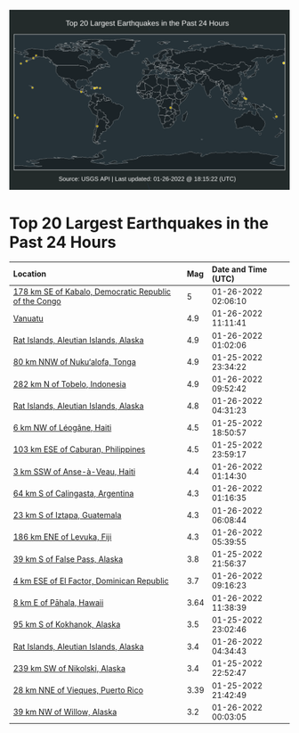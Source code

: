 ![Map](./map.png)

# Top 20 Largest Earthquakes in the Past 24 Hours

| Location | Mag | Date and Time (UTC) |
|:---|:---|:---|
| [178 km SE of Kabalo, Democratic Republic of the Congo](https://earthquake.usgs.gov/earthquakes/eventpage/us7000gf5x) | 5 | 01-26-2022 02:06:10 |
| [Vanuatu](https://earthquake.usgs.gov/earthquakes/eventpage/us7000gf8i) | 4.9 | 01-26-2022 11:11:41 |
| [Rat Islands, Aleutian Islands, Alaska](https://earthquake.usgs.gov/earthquakes/eventpage/us7000gf5f) | 4.9 | 01-26-2022 01:02:06 |
| [80 km NNW of Nuku‘alofa, Tonga](https://earthquake.usgs.gov/earthquakes/eventpage/us7000gf58) | 4.9 | 01-25-2022 23:34:22 |
| [282 km N of Tobelo, Indonesia](https://earthquake.usgs.gov/earthquakes/eventpage/us7000gf85) | 4.9 | 01-26-2022 09:52:42 |
| [Rat Islands, Aleutian Islands, Alaska](https://earthquake.usgs.gov/earthquakes/eventpage/us7000gf6q) | 4.8 | 01-26-2022 04:31:23 |
| [6 km NW of Léogâne, Haiti](https://earthquake.usgs.gov/earthquakes/eventpage/us7000gf2t) | 4.5 | 01-25-2022 18:50:57 |
| [103 km ESE of Caburan, Philippines](https://earthquake.usgs.gov/earthquakes/eventpage/us7000gf59) | 4.5 | 01-25-2022 23:59:17 |
| [3 km SSW of Anse-à-Veau, Haiti](https://earthquake.usgs.gov/earthquakes/eventpage/us7000gf5g) | 4.4 | 01-26-2022 01:14:30 |
| [64 km S of Calingasta, Argentina](https://earthquake.usgs.gov/earthquakes/eventpage/us7000gf5i) | 4.3 | 01-26-2022 01:16:35 |
| [23 km S of Iztapa, Guatemala](https://earthquake.usgs.gov/earthquakes/eventpage/us7000gf7b) | 4.3 | 01-26-2022 06:08:44 |
| [186 km ENE of Levuka, Fiji](https://earthquake.usgs.gov/earthquakes/eventpage/us7000gf70) | 4.3 | 01-26-2022 05:39:55 |
| [39 km S of False Pass, Alaska](https://earthquake.usgs.gov/earthquakes/eventpage/us7000gf42) | 3.8 | 01-25-2022 21:56:37 |
| [4 km ESE of El Factor, Dominican Republic](https://earthquake.usgs.gov/earthquakes/eventpage/us7000gf7y) | 3.7 | 01-26-2022 09:16:23 |
| [8 km E of Pāhala, Hawaii](https://earthquake.usgs.gov/earthquakes/eventpage/hv72890502) | 3.64 | 01-26-2022 11:38:39 |
| [95 km S of Kokhanok, Alaska](https://earthquake.usgs.gov/earthquakes/eventpage/ak02215q56d1) | 3.5 | 01-25-2022 23:02:46 |
| [Rat Islands, Aleutian Islands, Alaska](https://earthquake.usgs.gov/earthquakes/eventpage/ak022172k4pg) | 3.4 | 01-26-2022 04:34:43 |
| [239 km SW of Nikolski, Alaska](https://earthquake.usgs.gov/earthquakes/eventpage/ak02215pugp4) | 3.4 | 01-25-2022 22:52:47 |
| [28 km NNE of Vieques, Puerto Rico](https://earthquake.usgs.gov/earthquakes/eventpage/pr2022025003) | 3.39 | 01-25-2022 21:42:49 |
| [39 km NW of Willow, Alaska](https://earthquake.usgs.gov/earthquakes/eventpage/ak02216zzodu) | 3.2 | 01-26-2022 00:03:05 |
